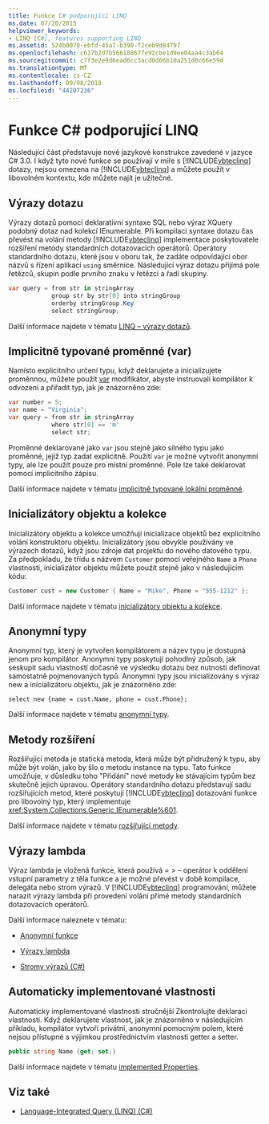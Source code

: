 ```yaml
---
title: Funkce C# podporující LINQ
ms.date: 07/20/2015
helpviewer_keywords:
- LINQ [C#], features supporting LINQ
ms.assetid: 524b0078-ebfd-45a7-b390-f2ceb9d84797
ms.openlocfilehash: c617b2d7b56618867fe92cbe1d9ee04aa4c3ab64
ms.sourcegitcommit: c7f3e2e9d6ead6cc3acd0d66b10a251d0c66e59d
ms.translationtype: MT
ms.contentlocale: cs-CZ
ms.lasthandoff: 09/08/2018
ms.locfileid: "44207236"
---
```

# <a name="c-features-that-support-linq"></a>Funkce C# podporující LINQ
Následující část představuje nové jazykové konstrukce zavedené v jazyce C# 3.0. I když tyto nové funkce se používají v míře s [!INCLUDE[vbteclinq](~/includes/vbteclinq-md.md)] dotazy, nejsou omezena na [!INCLUDE[vbteclinq](~/includes/vbteclinq-md.md)] a můžete použít v libovolném kontextu, kde můžete najít je užitečné.  
  
## <a name="query-expressions"></a>Výrazy dotazu  
 Výrazy dotazů pomocí deklarativní syntaxe SQL nebo výraz XQuery podobný dotaz nad kolekcí IEnumerable. Při kompilaci syntaxe dotazu čas převést na volání metody [!INCLUDE[vbteclinq](~/includes/vbteclinq-md.md)] implementace poskytovatele rozšíření metody standardních dotazovacích operátorů. Operátory standardního dotazu, které jsou v oboru tak, že zadáte odpovídající obor názvů s řízení aplikací `using` směrnice. Následující výraz dotazu přijímá pole řetězců, skupin podle prvního znaku v řetězci a řadí skupiny.  
  
```csharp  
var query = from str in stringArray  
            group str by str[0] into stringGroup  
            orderby stringGroup.Key  
            select stringGroup;  
```  
  
 Další informace najdete v tématu [LINQ – výrazy dotazů](../../../../csharp/programming-guide/linq-query-expressions/index.md).  
  
## <a name="implicitly-typed-variables-var"></a>Implicitně typované proměnné (var)  
 Namísto explicitního určení typu, když deklarujete a inicializujete proměnnou, můžete použít [var](../../../../csharp/language-reference/keywords/var.md) modifikátor, abyste instruovali kompilátor k odvození a přiřadit typ, jak je znázorněno zde:  
  
```csharp  
var number = 5;  
var name = "Virginia";  
var query = from str in stringArray  
            where str[0] == 'm'  
            select str;  
```  
  
 Proměnné deklarované jako `var` jsou stejně jako silného typu jako proměnné, jejíž typ zadat explicitně. Použití `var` je možné vytvořit anonymní typy, ale lze použít pouze pro místní proměnné. Pole lze také deklarovat pomocí implicitního zápisu.  
  
 Další informace najdete v tématu [implicitně typované lokální proměnné](../../../../csharp/programming-guide/classes-and-structs/implicitly-typed-local-variables.md).  
  
## <a name="object-and-collection-initializers"></a>Inicializátory objektu a kolekce  
 Inicializátory objektu a kolekce umožňují inicializace objektů bez explicitního volání konstruktoru objektu. Inicializátory jsou obvykle používány ve výrazech dotazů, když jsou zdroje dat projektu do nového datového typu. Za předpokladu, že třídu s názvem `Customer` pomocí veřejného `Name` a `Phone` vlastnosti, inicializátor objektu můžete použít stejně jako v následujícím kódu:  
  
```csharp  
Customer cust = new Customer { Name = "Mike", Phone = "555-1212" };  
```  
  
 Další informace najdete v tématu [inicializátory objektu a kolekce](../../../../csharp/programming-guide/classes-and-structs/object-and-collection-initializers.md).  
  
## <a name="anonymous-types"></a>Anonymní typy  
 Anonymní typ, který je vytvořen kompilátorem a název typu je dostupná jenom pro kompilátor. Anonymní typy poskytují pohodlný způsob, jak seskupit sadu vlastností dočasně ve výsledku dotazu bez nutnosti definovat samostatně pojmenovaných typů. Anonymní typy jsou inicializovány s výraz new a inicializátoru objektu, jak je znázorněno zde:  
  
```  
select new {name = cust.Name, phone = cust.Phone};  
```  
  
 Další informace najdete v tématu [anonymní typy](../../../../csharp/programming-guide/classes-and-structs/anonymous-types.md).  
  
## <a name="extension-methods"></a>Metody rozšíření  
 Rozšiřující metoda je statická metoda, která může být přidružený k typu, aby může být volán, jako by šlo o metodu instance na typu. Tato funkce umožňuje, v důsledku toho "Přidání" nové metody ke stávajícím typům bez skutečně jejich úpravou. Operátory standardního dotazu představují sadu rozšiřujících metod, které poskytují [!INCLUDE[vbteclinq](~/includes/vbteclinq-md.md)] dotazování funkce pro libovolný typ, který implementuje <xref:System.Collections.Generic.IEnumerable%601>.  
  
 Další informace najdete v tématu [rozšiřující metody](../../../../csharp/programming-guide/classes-and-structs/extension-methods.md).  
  
## <a name="lambda-expressions"></a>Výrazy lambda  
 Výraz lambda je vložená funkce, která používá = > – operátor k oddělení vstupní parametry z těla funkce a je možné převést v době kompilace, delegáta nebo strom výrazů. V [!INCLUDE[vbteclinq](~/includes/vbteclinq-md.md)] programování, můžete narazit výrazy lambda při provedení volání přímé metody standardních dotazovacích operátorů.  
  
 Další informace naleznete v tématu:  
  
-   [Anonymní funkce](../../../../csharp/programming-guide/statements-expressions-operators/anonymous-functions.md)  
  
-   [Výrazy lambda](../../../../csharp/programming-guide/statements-expressions-operators/lambda-expressions.md)  
  
-   [Stromy výrazů (C#)](../../../../csharp/programming-guide/concepts/expression-trees/index.md)  
  
## <a name="auto-implemented-properties"></a>Automaticky implementované vlastnosti  
 Automaticky implementované vlastnosti stručnější Zkontrolujte deklaraci vlastnosti. Když deklarujete vlastnost, jak je znázorněno v následujícím příkladu, kompilátor vytvoří privátní, anonymní pomocným polem, které nejsou přístupné s výjimkou prostřednictvím vlastnosti getter a setter.  
  
```csharp  
public string Name {get; set;}  
```  
  
 Další informace najdete v tématu [implemented Properties](../../../../csharp/programming-guide/classes-and-structs/auto-implemented-properties.md).  
  
## <a name="see-also"></a>Viz také

- [Language-Integrated Query (LINQ) (C#)](../../../../csharp/programming-guide/concepts/linq/index.md)
